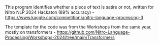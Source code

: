 This program identifies whether a piece of text is satire or not, written for Nitro NLP 2024 Hackaton (89% accuracy) - https://www.kaggle.com/competitions/nitro-language-processing-3

The template for the code was from the Workshops from the same year, mostly on transformers - https://github.com/Nitro-Language-Processing/Workshops-2024/tree/main/Transformers
